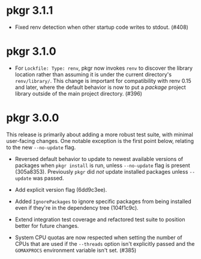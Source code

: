 
# pkgr 3.1.1

* Fixed renv detection when other startup code writes to stdout. (#408)


# pkgr 3.1.0

* For `Lockfile: Type: renv`, pkgr now invokes `renv` to discover the
  library location rather than assuming it is under the current
  directory's `renv/library/`. This change is important for
  compatibility with renv 0.15 and later, where the default behavior
  is now to put a _package_ project library outside of the main
  project directory. (#396)


# pkgr 3.0.0

This release is primarily about adding a more robust test suite, with
minimal user-facing changes. One notable exception is the first point
below, relating to the new `--no-update` flag.

* Reversed default behavior to update to newest available versions of
  packages when `pkgr install` is run, unless `--no-update` flag is
  present (305a8353). Previously `pkgr` did _not_ update installed
  packages unless `--update` was passed.

* Add explicit version flag (6dd9c3ee).

* Added `IgnorePackages` to ignore specific packages from being
  installed even if they're in the dependency tree (104f1c9c).

* Extend integration test coverage and refactored test suite to
  position better for future changes.

* System CPU quotas are now respected when setting the number of CPUs
  that are used if the `--threads` option isn't explicitly passed and
  the `GOMAXPROCS` environment variable isn't set. (#385)
